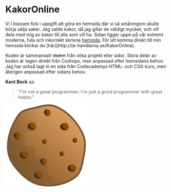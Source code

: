 # KakorOnline
Vi i klassen fick i uppgift att göra en hemsida där vi så småningom skulle börja sälja saker. Jag valde kakor, då jag gillar de väldigt mycket, och vill dela med mig av kakor till alla som vill ha. Sidan ligger uppe på vår extremt moderna, fula och inkorrekt skrivna [hemsida](http://e-handlarna.se). För att komma direkt till min hemsida klickar du [här](http://(e-handlarna.se/KakorOnline).

Koden är sammansatt ~~stulen~~ från olika projekt eller sidor. Stora delar av koden är tagen direkt från Codrops, men anpassad efter hemsidans behov. Jag har också lagt in en sida från Codecademys HTML- och CSS-kurs, men återigen anpassad efter sidans behov.

**Kent Beck** sa:
>“I'm not a great programmer; I'm just a good programmer with great habits.”

![image](images/favicon.png)
